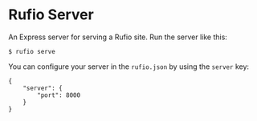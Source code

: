 # Rufio Server

An Express server for serving a Rufio site.  Run the server like this:

	$ rufio serve

You can configure your server in the `rufio.json` by using the `server` key:

```
{
	"server": {
		"port": 8000
	}
}
```
